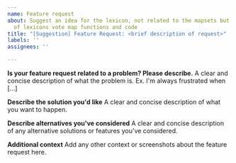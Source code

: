 ```yaml
---
name: Feature request
about: Suggest an idea for the lexicon, not related to the mapsets but the function
  of lexicons vote map functions and code
title: "[Suggestion] Feature Request: <brief description of request>"
labels: ''
assignees: ''

---
```


**Is your feature request related to a problem? Please describe.**
A clear and concise description of what the problem is. Ex. I'm always frustrated when [...]

**Describe the solution you'd like**
A clear and concise description of what you want to happen.

**Describe alternatives you've considered**
A clear and concise description of any alternative solutions or features you've considered.

**Additional context**
Add any other context or screenshots about the feature request here.
